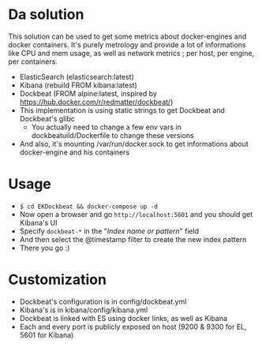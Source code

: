 # Da solution

This solution can be used to get some metrics about docker-engines and docker containers.
It's purely metrology and provide a lot of informations like CPU and mem usage, as well as network metrics ; per host, per engine, per containers. 

- ElasticSearch (elasticsearch:latest)
- Kibana (rebuild FROM kibana:latest)
- Dockbeat (FROM alpine:latest, inspired by https://hub.docker.com/r/redmatter/dockbeat/)
- This implementation is using static strings to get Dockbeat and Dockbeat's glibc
  - You actually need to change a few env vars in dockbeatuild/Dockerfile to change these versions
- And also, it's mounting /var/run/docker.sock to get informations about docker-engine and his containers

# Usage

- ``` $ cd EKDockbeat && docker-compose up -d ```
- Now open a browser and go ```http://localhost:5601``` and you should get Kibana's UI
- Specify ```dockbeat-*``` in the "*Index name or pattern*" field
- And then select the @timestamp filter to create the new index pattern
- There you go :)

# Customization

- Dockbeat's configuration is in config/dockbeat.yml
- Kibana's is in kibana/config/kibana.yml
- Dockbeat is linked with ES using docker links, as well as Kibana
- Each and every port is publicly exposed on host (9200 & 9300 for EL, 5601 for Kibana)
